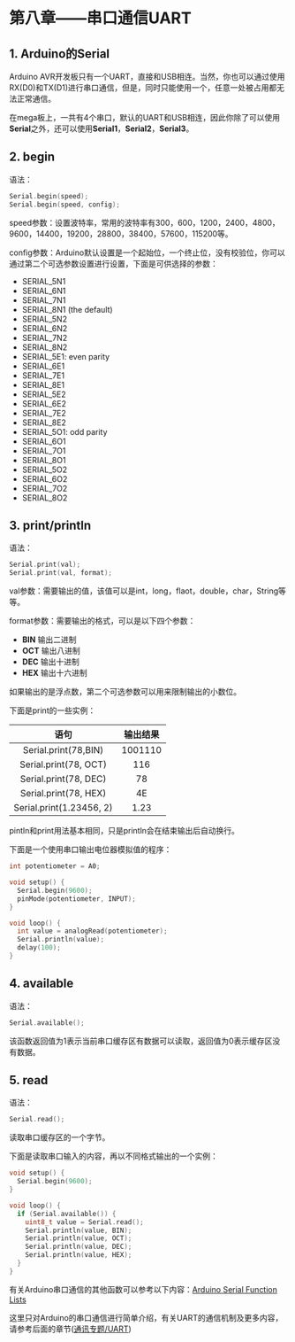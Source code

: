 # 第八章——串口通信UART

## 1. Arduino的Serial

Arduino AVR开发板只有一个UART，直接和USB相连。当然，你也可以通过使用RX(D0)和TX(D1)进行串口通信，但是，同时只能使用一个，任意一处被占用都无法正常通信。

在mega板上，一共有4个串口，默认的UART和USB相连，因此你除了可以使用**Serial**之外，还可以使用**Serial1**，**Serial2**，**Serial3**。

## 2. begin

语法：

```cpp
Serial.begin(speed);
Serial.begin(speed, config);
```

speed参数：设置波特率，常用的波特率有300，600，1200，2400，4800，9600，14400，19200，28800，38400，57600，115200等。

config参数：Arduino默认设置是一个起始位，一个终止位，没有校验位，你可以通过第二个可选参数设置进行设置，下面是可供选择的参数：

- SERIAL_5N1
- SERIAL_6N1
- SERIAL_7N1
- SERIAL_8N1 (the default)
- SERIAL_5N2
- SERIAL_6N2
- SERIAL_7N2
- SERIAL_8N2
- SERIAL_5E1: even parity
- SERIAL_6E1
- SERIAL_7E1
- SERIAL_8E1
- SERIAL_5E2
- SERIAL_6E2
- SERIAL_7E2
- SERIAL_8E2
- SERIAL_5O1: odd parity
- SERIAL_6O1
- SERIAL_7O1
- SERIAL_8O1
- SERIAL_5O2
- SERIAL_6O2
- SERIAL_7O2
- SERIAL_8O2

## 3. print/println

语法：

```cpp
Serial.print(val);
Serial.print(val, format);
```

val参数：需要输出的值，该值可以是int，long，flaot，double，char，String等等。

format参数：需要输出的格式，可以是以下四个参数：

- **BIN** 输出二进制
- **OCT** 输出八进制
- **DEC** 输出十进制
- **HEX** 输出十六进制

如果输出的是浮点数，第二个可选参数可以用来限制输出的小数位。

下面是print的一些实例：

|           语句           | 输出结果 |
| :----------------------: | :------: |
|   Serial.print(78,BIN)   | 1001110  |
|  Serial.print(78, OCT)   |   116    |
|  Serial.print(78, DEC)   |    78    |
|  Serial.print(78, HEX)   |    4E    |
| Serial.print(1.23456, 2) |   1.23   |

pintln和print用法基本相同，只是println会在结束输出后自动换行。

下面是一个使用串口输出电位器模拟值的程序：

```cpp
int potentiometer = A0;

void setup() {
  Serial.begin(9600);
  pinMode(potentiometer, INPUT);
}

void loop() {
  int value = analogRead(potentiometer);
  Serial.println(value);
  delay(100);
}
```

## 4. available

语法：

```cpp
Serial.available();
```

该函数返回值为1表示当前串口缓存区有数据可以读取，返回值为0表示缓存区没有数据。

## 5. read

语法：

```cpp
Serial.read();
```

读取串口缓存区的一个字节。

下面是读取串口输入的内容，再以不同格式输出的一个实例：

```cpp
void setup() {
  Serial.begin(9600);
}

void loop() {
  if (Serial.available()) {
    uint8_t value = Serial.read();
    Serial.println(value, BIN);
    Serial.println(value, OCT);
    Serial.println(value, DEC);
    Serial.println(value, HEX);
  }
}
```

有关Arduino串口通信的其他函数可以参考以下内容：[Arduino Serial Function Lists](https://www.arduino.cc/reference/en/language/functions/communication/serial/)

这里只对Arduino的串口通信进行简单介绍，有关UART的通信机制及更多内容，请参考后面的章节([通讯专题/UART](../MCU-Communication/Serial/UART/Intro.md))